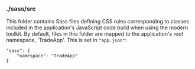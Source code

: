 ### ./sass/src

This folder contains Sass files defining CSS rules corresponding to classes
included in the application's JavaScript code build when using the modern toolkit.
By default, files in this folder are mapped to the application's root namespace, 'TradeApp'.
This is set in `"app.json"`:

    "sass": {
        "namespace": "TradeApp"
    }